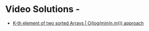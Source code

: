 # Video Solutions -

- [K-th element of two sorted Arrays | O(log(min(n,m))) approach](https://www.youtube.com/watch?v=nv7F4PiLUzo)
